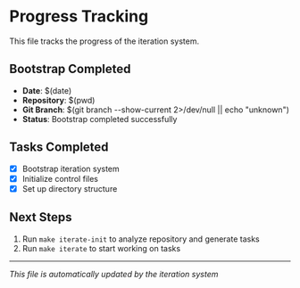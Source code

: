 # Progress Tracking

This file tracks the progress of the iteration system.

## Bootstrap Completed
- **Date**: $(date)
- **Repository**: $(pwd)
- **Git Branch**: $(git branch --show-current 2>/dev/null || echo "unknown")
- **Status**: Bootstrap completed successfully

## Tasks Completed
- [x] Bootstrap iteration system
- [x] Initialize control files
- [x] Set up directory structure

## Next Steps
1. Run `make iterate-init` to analyze repository and generate tasks
2. Run `make iterate` to start working on tasks

---
*This file is automatically updated by the iteration system*
